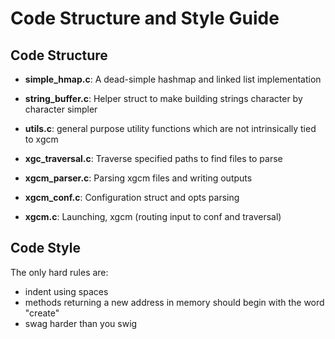 # Code Structure and Style Guide

## Code Structure

- **simple_hmap.c**: A dead-simple hashmap and linked list implementation
- **string_buffer.c**: Helper struct to make building strings character by
	character simpler
- **utils.c**: general purpose utility functions which are
	not intrinsically tied to xgcm

- **xgc_traversal.c**: Traverse specified paths to find files to parse
- **xgcm_parser.c**: Parsing xgcm files and writing outputs
- **xgcm_conf.c**: Configuration struct and opts parsing
- **xgcm.c**: Launching, xgcm (routing input to conf and traversal)

## Code Style

The only hard rules are:

- indent using spaces
- methods returning a new address in memory should begin with the word "create" 
- swag harder than you swig
